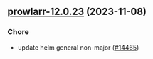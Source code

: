 

## [prowlarr-12.0.23](https://github.com/truecharts/charts/compare/prowlarr-12.0.22...prowlarr-12.0.23) (2023-11-08)

### Chore

- update helm general non-major ([#14465](https://github.com/truecharts/charts/issues/14465))
  
  